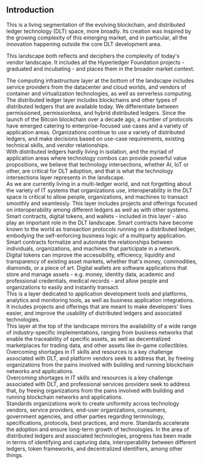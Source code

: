 ## Introduction
This is a living segmentation of the evolving blockchain, and distributed ledger technology (DLT) space, more broadly.
Its creation was inspired by the growing complexity of this emerging market, and in particular, all the innovation
happening outside the core DLT development area.

This landscape both reflects and deciphers the complexity of today's vendor landscape. It includes all the
Hyperledger Foundation projects - graduated and incubating - and places them in the broader market context.

<section data-category="Computing Infrastructure">
The computing infrastructure layer at the bottom of the landscape includes service providers from the datacenter
and cloud worlds, and vendors of container and virtualization technologies, as well as serverless computing.
</section>

<section data-category="Distributed Ledgers">
The distributed ledger layer includes blockchains and other types of distributed ledgers that are available today.
We differentiate between permissioned, permissionless, and hybrid distributed ledgers. Since the launch of the
Bitcoin blockchain over a decade ago, a number of protocols have emerged catering to enterprise-focused use cases
and a variety of application areas. Organizations continue to use a variety of distributed ledgers, and make
decisions based on use-case requirements, existing technical skills, and vendor relationships.
</section>

<section data-category="Technology Intersections">
With distributed ledgers hardly living in isolation, and the myriad of application areas where technology combos can
provide powerful value propositions, we believe that technology intersections, whether AI, IoT or other, are critical
for DLT adoption, and that is what the technology intersections layer represents in the landscape.
</section>

<section data-category="Interoperability">
As we are currently living in a multi-ledger world, and not forgetting about the variety of IT systems that
organizations use, interoperability in the DLT space is critical to allow people, organizations,
and machines to transact smoothly and seamlessly. This layer includes projects and offerings focused on
interoperability among different ledgers as well as with other systems.
</section>

<section data-category="Smart Contracts/Tokenization">
Smart contracts, digital tokens, and wallets - included in this layer - also play an important role in the
DLT landscape. Smart contracts have become known to the world as transaction protocols running on a distributed ledger,
embodying the self-enforcing business logic of a multiparty application. Smart contracts formalize and automate the
relationships between individuals, organizations, and machines that participate in a network. Digital tokens can
improve the accessibility, efficiency, liquidity and transparency of existing asset markets, whether that's money,
commodities, diamonds, or a piece of art. Digital wallets are software applications that store and manage
assets - e.g. money, identity data, academic and professional credentials, medical records - and allow people
 and organizations to easily and instantly transact.
</section>

<section data-category="Application Tooling/Integrations">
This is a layer dedicated to application development tools and platforms, analytics and monitoring tools, as well as
business application integrations. It includes projects and offerings that are meant to make developers' lives easier,
and improve the usability of distributed ledgers and associated technologies.
</section>

<section data-category="Multiparty Applications">
This layer at the top of the landscape mirrors the availability of a wide range of industry-specific implementations,
ranging from business networks that enable the traceability of specific assets, as well as decentralized marketplaces
for trading data, and other assets like in-game collectibles.
</section>

<section data-subcategory="Platforms">
Overcoming shortages in IT skills and resources is a key challenge associated with DLT, and platform vendors seek to
address that, by freeing organizations from the pains involved with building
and running blockchain networks and applications.
</section>

<section data-subcategory="Services">
Overcoming shortages in IT skills and resources is a key challenge associated with DLT, and
professional services providers seek to address that, by freeing organizations from the pains involved with building
and running blockchain networks and applications.
</section>

<section data-subcategory="Standards">
Standards organizations work to create uniformity across technology vendors, service providers, end-user organizations,
consumers, government agencies, and other parties regarding terminology, specifications, protocols, best practices,
and more. Standards accelerate the adoption and ensure long-term growth of technologies. In the area of distributed
ledgers and associated technologies, progress has been made in terms of identifying and capturing data, interoperability
between different ledgers, token frameworks, and decentralized identifiers, among other things.
</section>
